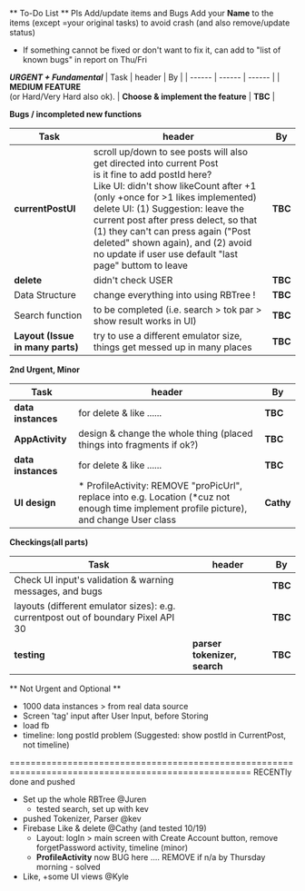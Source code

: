 ** To-Do List **
Pls Add/update items and Bugs
Add your **Name** to the items (except =your original tasks) to avoid crash     (and also remove/update status)

- If something cannot be fixed or don't want to fix it, can add to "list of known bugs" in report on Thu/Fri


_**URGENT + Fundamental**_
| Task | header | By |
| ------ | ------ | ------ |
| **MEDIUM FEATURE** <br /> (or Hard/Very Hard also ok).  | **Choose & implement the feature** | **TBC** |


**Bugs / incompleted new functions**

| Task | header | By |
| ------ | ------ | ------ |
| **currentPostUI** | scroll up/down to see posts will also get directed into current Post<br /> is it fine to add postId here? <br /> Like UI: didn't show likeCount after +1 (only +once for >1 likes implemented) <br />  delete UI: (1) Suggestion: leave the current post after press delect, so that (1) they can't can press again ("Post deleted" shown again), and (2) avoid no update if user use default "last page" buttom to leave | **TBC** |
| **delete** | didn't check USER | **TBC** |
| Data Structure | change everything into using RBTree ! | **TBC** |
| Search function | to be completed (i.e. search > tok par > show result works in UI) | **TBC** |
| **Layout (Issue in many parts)** | try to use a different emulator size, things get messed up in many places | **TBC** |


**2nd Urgent, Minor**

| Task | header | By |
| ------ | ------ | ------ |
| **data instances** | for delete & like ...... | **TBC** |
| **AppActivity** | design & change the whole thing (placed things into fragments if ok?) | **TBC** |
| **data instances** | for delete & like ...... | **TBC** |
| **UI design** | * ProfileActivity: REMOVE "proPicUrl", replace into e.g. Location (*cuz not enough time implement profile picture), and change User class | **Cathy** |


 
**Checkings(all parts)**

| Task | header | By |
| ------ | ------ | ------ |
| Check UI input's validation & warning messages, and bugs  |  | **TBC** |
| layouts (different emulator sizes): e.g. currentpost out of boundary Pixel API 30    |  | **TBC** |
| **testing** | **parser tokenizer, search** | **TBC** |

    

** Not Urgent and Optional **

* 1000 data instances > from real data source
* Screen 'tag' input after User Input, before Storing 
* load fb
* timeline: long postId problem (Suggested: show postId in CurrentPost, not timeline)



====================================================================================================
RECENTly done and pushed
* Set up the whole RBTree  @Juren
    * tested search, set up with kev
* pushed Tokenizer, Parser  @kev
* Firebase Like & delete @Cathy     (and tested 10/19)
    * Layout: logIn > main screen with Create Account button, remove forgetPassword activity, timeline (minor)
    * **ProfileActivity** now BUG here .... REMOVE if n/a by Thursday morning - solved
* Like, +some UI views @Kyle
    
